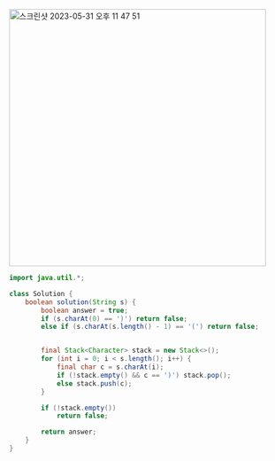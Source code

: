 <img width="464" alt="스크린샷 2023-05-31 오후 11 47 51" src="https://github.com/koreaIT-study/programmers/assets/82895809/1b71c14f-5955-4a34-90bb-fb3ec3c1658e">


```java
import java.util.*;

class Solution {
    boolean solution(String s) {
        boolean answer = true;
        if (s.charAt(0) == ')') return false;
        else if (s.charAt(s.length() - 1) == '(') return false;


        final Stack<Character> stack = new Stack<>();
        for (int i = 0; i < s.length(); i++) {
            final char c = s.charAt(i);
            if (!stack.empty() && c == ')') stack.pop();
            else stack.push(c);
        }

        if (!stack.empty())
            return false;

        return answer;
    }
}

```
